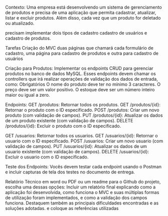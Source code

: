 Contexto: Uma empresa está desenvolvendo um sistema de gerenciamento de produtos e precisa de uma aplicação que permita cadastrar, atualizar, listar e excluir produtos. Além disso, cada vez que um produto for deletado ou atualizado.

precisam implementar dois tipos de cadastro cadastro de usuários e cadastro de produtos.

Tarefas
Criação do MVC duas páginas que chamará cada formulário de cadastro, uma página para cadastro de produtos e outra para cadastro de usuários

Criação para Produtos:
Implementar os endpoints CRUD para gerenciar produtos no banco de dados MySQL. Esses endpoints devem chamar os controllers que irá realizar operações de validação dos dados de entrada, como:
Obrigatórios
O nome do produto deve ter no mínimo 3 caracteres.
O preço deve ser um valor positivo.
O estoque deve ser um número inteiro maior ou igual a zero.

Endpoints:
GET /produtos: Retornar todos os produtos.
GET /produtos/{id}: Retornar o produto com o ID especificado.
POST /produtos: Criar um novo produto (com validação de campos).
PUT /produtos/{id}: Atualizar os dados de um produto existente (com validação de campos).
DELETE /produtos/{id}: Excluir o produto com o ID especificado.

GET /usuarios: Retornar todos os usuarios.
GET /usuarios/{id}: Retornar o usuario com o ID especificado.
POST /usuarios: Criar um novo usuario (com validação de campos).
PUT /usuarios/{id}: Atualizar os dados de um usuario existente (com validação de campos).
DELETE /usuarios/{id}: Excluir o usuario com o ID especificado.

Teste dos Endpoints:
Vocês devem testar cada endpoint usando o Postman e incluir capturas de tela dos testes no documento de entrega.

Relatório Técnico em word ou PDF ou um readme para o Github do projeto, escolha uma dessas opções:
Incluir um relatório final explicando como a aplicação foi desenvolvida, como funciona o MVC e suas múltiplas formas de utilização foram implementados, e como a validação dos campos funciona.
Destaquem também as principais dificuldades encontradas e as soluções adotadas.
e coloque as referências utilizadas
